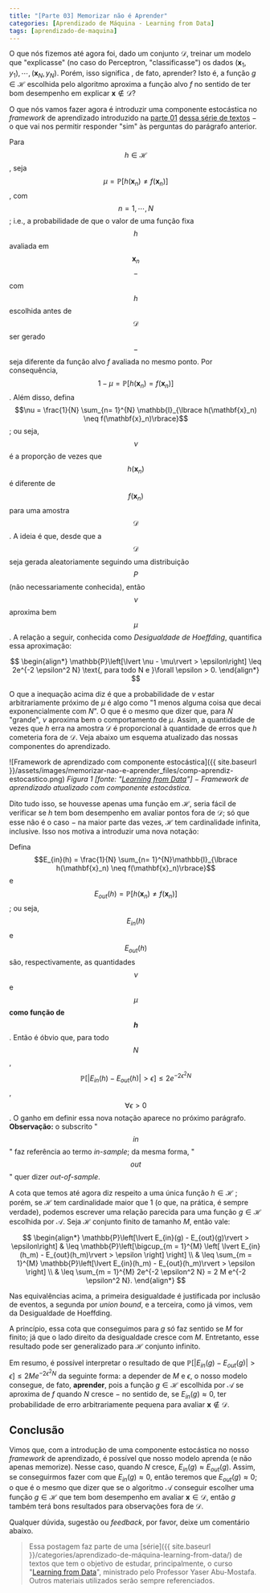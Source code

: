 ```yaml
---
title: "[Parte 03] Memorizar não é Aprender"
categories: [Aprendizado de Máquina - Learning from Data]
tags: [aprendizado-de-maquina]
---
```



O que nós fizemos até agora foi, dado um conjunto $\mathcal{D}$, treinar um modelo que "explicasse" (no caso do Perceptron, "classificasse") os dados $(\mathbf{x}_1, y_1), \cdots, (\mathbf{x}_N, y_N)$. Porém, isso significa , de fato, aprender? Isto é, a função $g \in \mathcal{H}$ escolhida pelo algoritmo aproxima a função alvo $f$ no sentido de ter bom desempenho em explicar $\mathbf{x} \not\in \mathcal{D}$?

O que nós vamos fazer agora é introduzir uma componente estocástica no *framework* de aprendizado introduzido na [parte 01](/o-que-e-aprendizado/) [dessa série de textos](/categories/aprendizado-de-máquina-learning-from-data/) $-$ o que vai nos permitir responder "sim" às perguntas do parágrafo anterior.

Para $$h \in \mathcal{H}$$, seja $$\mu = \mathbb{P}\left[h(\mathbf{x}_n) \neq f(\mathbf{x}_n)\right]$$, com $$n = 1, \cdots, N$$; i.e., a probabilidade de que o valor de uma função fixa $$h$$  avaliada em $$\mathbf{x}_n$$ $$-$$ com $$h$$ escolhida antes de $$\mathcal{D}$$ ser gerado $$-$$ seja diferente da função alvo $f$ avaliada no mesmo ponto. Por consequência, $$1 - \mu = \mathbb{P}\left[h(\mathbf{x}_n) = f(\mathbf{x}_n)\right]$$. Além disso, defina $$\nu = \frac{1}{N} \sum_{n= 1}^{N} \mathbb{I}_{\lbrace h(\mathbf{x}_n) \neq f(\mathbf{x}_n)\rbrace}$$; ou seja, $$\nu$$ é a proporção de vezes que $$h(\mathbf{x}_n)$$ é diferente de $$f(\mathbf{x}_n)$$ para uma amostra $$\mathcal{D}$$. A ideia é que, desde que a $$\mathcal{D}$$ seja gerada aleatoriamente seguindo uma distribuição $$P$$ (não necessariamente conhecida), então $$\nu$$ aproxima bem $$\mu$$. A relação a seguir, conhecida como *Desigualdade de Hoeffding*, quantifica essa aproximação:

$$
\begin{align*}
    \mathbb{P}\left[\lvert \nu - \mu\rvert > \epsilon\right] \leq 2e^{-2 \epsilon^2 N} \text{, para todo N e }\forall \epsilon > 0.
\end{align*}
$$

O que a inequação acima diz é que a probabilidade de $\nu$ estar arbitrariamente próximo de $\mu$ é algo como "$1$ menos alguma coisa que decai exponencialmente com $N$". O que é o mesmo que dizer que, para $N$ "grande", $\nu$ aproxima bem o comportamento de $\mu$. Assim, a quantidade de vezes que $h$ erra na amostra $\mathcal{D}$ é proporcional à quantidade de erros que $h$ cometeria fora de $\mathcal{D}$. Veja abaixo um esquema atualizado das nossas componentes do aprendizado.

![Framework de aprendizado com componente estocástica]({{ site.baseurl }}/assets/images/memorizar-nao-e-aprender_files/comp-aprendiz-estocastico.png)
*Figura 1 \[fonte: "[Learning from Data](http://www.work.caltech.edu/textbook.html)"\] $-$ Framework de aprendizado atualizado com componente estocástica.*

Dito tudo isso, se houvesse apenas uma função em $\mathcal{H}$, seria fácil de verificar se $h$ tem bom desempenho em avaliar pontos fora de $\mathcal{D}$; só que esse não é o caso $-$ na maior parte das vezes, $\mathcal{H}$ tem cardinalidade infinita, inclusive. Isso nos motiva a introduzir uma nova notação:

Defina $$E_{in}(h) = \frac{1}{N} \sum_{n= 1}^{N}\mathbb{I}_{\lbrace h(\mathbf{x}_n) \neq f(\mathbf{x}_n)\rbrace}$$ e $$E_{out}(h) = \mathbb{P}\left[h(\mathbf{x}_n) \neq f(\mathbf{x}_n)\right]$$; ou seja, $$E_{in}(h)$$ e $$E_{out}(h)$$ são, respectivamente, as quantidades $$\nu$$ e $$\mu$$ **como função de $$h$$**. Então é óbvio que, para todo $$N$$, $$\mathbb{P}\left[\lvert E_{in}(h) - E_{out}(h)\rvert > \epsilon\right] \leq 2e^{-2 \epsilon^2 N}$$, $$\forall \epsilon > 0$$. O ganho em definir essa nova notação aparece no próximo parágrafo. **Observação:** o subscrito "$$in$$" faz referência ao termo *in-sample*; da mesma forma, "$$out$$" quer dizer *out-of-sample*.

A cota que temos até agora diz respeito a uma única função $h \in \mathcal{H}$ ; porém, se $\mathcal{H}$ tem cardinalidade maior que $1$ (o que, na prática, é sempre verdade), podemos escrever uma relação parecida para uma função $g \in \mathcal{H}$ escolhida por $\mathcal{A}$. Seja $\mathcal{H}$ conjunto finito de tamanho $M$, então vale:

$$
\begin{align*}
\mathbb{P}\left[\lvert E_{in}(g) - E_{out}(g)\rvert > \epsilon\right] & \leq \mathbb{P}\left[\bigcup_{m = 1}^{M} \left[ \lvert E_{in}(h_m) - E_{out}(h_m)\rvert > \epsilon \right] \right] \\
& \leq \sum_{m = 1}^{M} \mathbb{P}\left[\lvert E_{in}(h_m) - E_{out}(h_m)\rvert > \epsilon \right] \\
& \leq \sum_{m = 1}^{M} 2e^{-2 \epsilon^2 N} = 2 M e^{-2 \epsilon^2 N}.
\end{align*}
$$

Nas equivalências acima, a primeira desigualdade é justificada por inclusão de eventos, a segunda por *union bound*, e a terceira, como já vimos, vem da Desigualdade de Hoeffding.

A princípio, essa cota que conseguimos para $g$ só faz sentido se $M$ for finito; já que o lado direito da desigualdade cresce com $M$. Entretanto, esse resultado pode ser generalizado para $\mathcal{H}$ conjunto infinito.

Em resumo, é possível interpretar o resultado de que $\mathbb{P}\left[\lvert E_{in}(g) - E_{out}(g)\rvert > \epsilon\right] \leq 2 M e^{-2 \epsilon^2 N}$ da seguinte forma: a depender de $M$ e $\epsilon$, o nosso modelo consegue, de fato, **aprender**, pois a função $g \in \mathcal{H}$ escolhida por $\mathcal{A}$ se aproxima de $f$ quando $N$ cresce $-$ no sentido de, se $E_{in}(g) \approx 0$, ter probabilidade de erro arbitrariamente pequena para avaliar $\mathbf{x} \not\in \mathcal{D}$.

## Conclusão

Vimos que, com a introdução de uma componente estocástica no nosso *framework* de aprendizado, é possível que nosso modelo aprenda (e não apenas memorize). Nesse caso, quando $N$ cresce, $E_{in}(g) \approx E_{out}(g)$. Assim, se conseguirmos fazer com que $E_{in}(g) \approx 0$, então teremos que $E_{out}(g) \approx 0$; o que é o mesmo que dizer que se o algoritmo $\mathcal{A}$ conseguir escolher uma função $g \in \mathcal{H}$ que tem bom desempenho em avaliar $\mathbf{x} \in \mathcal{D}$, então $g$ também terá bons resultados para observações fora de $\mathcal{D}$.

Qualquer dúvida, sugestão ou *feedback*, por favor, deixe um comentário abaixo.

> Essa postagem faz parte de uma [série]({{ site.baseurl }}/categories/aprendizado-de-máquina-learning-from-data/) de textos que tem o objetivo de estudar, principalmente, o curso "[Learning from Data](http://www.work.caltech.edu/telecourse.html)", ministrado pelo Professor Yaser Abu-Mostafa. Outros materiais utilizados serão sempre referenciados.